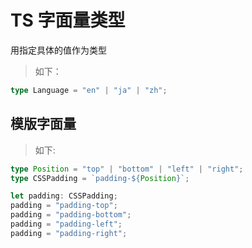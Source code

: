 # TS 字面量类型

用指定具体的值作为类型

> 如下：

```ts
type Language = "en" | "ja" | "zh";
```

## 模版字面量

> 如下:

```ts
type Position = "top" | "bottom" | "left" | "right";
type CSSPadding = `padding-${Position}`;

let padding: CSSPadding;
padding = "padding-top";
padding = "padding-bottom";
padding = "padding-left";
padding = "padding-right";
```
